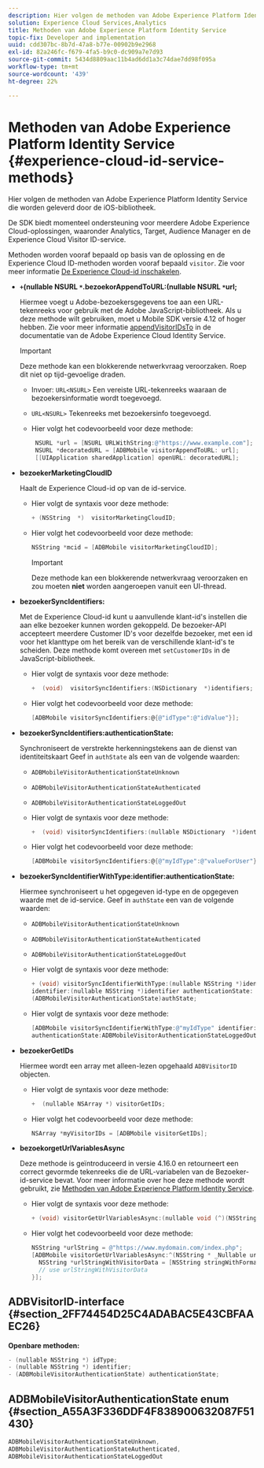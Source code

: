 ```yaml
---
description: Hier volgen de methoden van Adobe Experience Platform Identity Service die worden geleverd door de iOS-bibliotheek.
solution: Experience Cloud Services,Analytics
title: Methoden van Adobe Experience Platform Identity Service
topic-fix: Developer and implementation
uuid: cdd307bc-8b7d-47a8-b77e-00902b9e2968
exl-id: 82a246fc-f679-4fa5-b9c0-dc909a7e7d93
source-git-commit: 5434d8809aac11b4ad6dd1a3c74dae7dd98f095a
workflow-type: tm+mt
source-wordcount: '439'
ht-degree: 22%

---
```


# Methoden van Adobe Experience Platform Identity Service {#experience-cloud-id-service-methods}

Hier volgen de methoden van Adobe Experience Platform Identity Service die worden geleverd door de iOS-bibliotheek.

De SDK biedt momenteel ondersteuning voor meerdere Adobe Experience Cloud-oplossingen, waaronder Analytics, Target, Audience Manager en de Experience Cloud Visitor ID-service.

Methoden worden vooraf bepaald op basis van de oplossing en de Experience Cloud ID-methoden worden vooraf bepaald `visitor`. Zie voor meer informatie [De Experience Cloud-id inschakelen](/help/ios/marketing-cloud/mcvid.md).

* **`+`(nullable NSURL `*`.bezoekorAppendToURL:(nullable NSURL `*`url;**

   Hiermee voegt u Adobe-bezoekersgegevens toe aan een URL-tekenreeks voor gebruik met de Adobe JavaScript-bibliotheek. Als u deze methode wilt gebruiken, moet u Mobile SDK versie 4.12 of hoger hebben. Zie voor meer informatie [appendVisitorIDsTo](https://experienceleague.adobe.com/docs/id-service/using/id-service-api/methods/appendvisitorid.html) in de documentatie van de Adobe Experience Cloud Identity Service.

   >[!IMPORTANT]
   >
   >Deze methode kan een blokkerende netwerkvraag veroorzaken. Roep dit niet op tijd-gevoelige draden.

   * Invoer: `URL<NSURL>`
Een vereiste URL-tekenreeks waaraan de bezoekersinformatie wordt toegevoegd.
   * `URL<NSURL>`
Tekenreeks met bezoekersinfo toegevoegd.

   * Hier volgt het codevoorbeeld voor deze methode:

      ```objective-c
       NSURL *url = [NSURL URLWithString:@"https://www.example.com"];  
       NSURL *decoratedURL = [ADBMobile visitorAppendToURL: url];  
       [[UIApplication sharedApplication] openURL: decoratedURL];  
      ```

* **bezoekerMarketingCloudID**

   Haalt de Experience Cloud-id op van de id-service.

   * Hier volgt de syntaxis voor deze methode:

      ```objective-c
      + (NSString  *)  visitorMarketingCloudID;
      ```

   * Hier volgt het codevoorbeeld voor deze methode:

      ```objective-c
      NSString *mcid = [ADBMobile visitorMarketingCloudID]; 
      ```

      >[!IMPORTANT]
      >
      >Deze methode kan een blokkerende netwerkvraag veroorzaken en zou moeten **niet** worden aangeroepen vanuit een UI-thread.

* **bezoekerSyncIdentifiers:**

   Met de Experience Cloud-id kunt u aanvullende klant-id&#39;s instellen die aan elke bezoeker kunnen worden gekoppeld. De bezoeker-API accepteert meerdere Customer ID&#39;s voor dezelfde bezoeker, met een id voor het klanttype om het bereik van de verschillende klant-id&#39;s te scheiden. Deze methode komt overeen met `setCustomerIDs` in de JavaScript-bibliotheek.

   * Hier volgt de syntaxis voor deze methode:

      ```objective-c
      +  (void)  visitorSyncIdentifiers:(NSDictionary  *)identifiers;
      ```

   * Hier volgt het codevoorbeeld voor deze methode:

      ```objective-c
      [ADBMobile visitorSyncIdentifiers:@{@"idType":@"idValue"}];
      ```

* **bezoekerSyncIdentifiers:authenticationState:**

   Synchroniseert de verstrekte herkenningstekens aan de dienst van identiteitskaart Geef in `authState` als een van de volgende waarden:

   * `ADBMobileVisitorAuthenticationStateUnknown`
   * `ADBMobileVisitorAuthenticationStateAuthenticated`
   * `ADBMobileVisitorAuthenticationStateLoggedOut`

   * Hier volgt de syntaxis voor deze methode:

      ```objective-c
      +  (void) visitorSyncIdentifiers:(nullable NSDictionary  *)identifiers  authenticationState:(ADBMobileVisitorAuthenticationState)authState; 
      ```

   * Hier volgt het codevoorbeeld voor deze methode:

      ```objective-c
      [ADBMobile visitorSyncIdentifiers:@{@"myIdType":@"valueForUser"}  authenticationState:ADBMobileVisitorAuthenticationStateAuthenticated]; 
      ```

* **bezoekerSyncIdentifierWithType:identifier:authenticationState:**

   Hiermee synchroniseert u het opgegeven id-type en de opgegeven waarde met de id-service. Geef in `authState` een van de volgende waarden:

   * `ADBMobileVisitorAuthenticationStateUnknown`
   * `ADBMobileVisitorAuthenticationStateAuthenticated`
   * `ADBMobileVisitorAuthenticationStateLoggedOut`

   * Hier volgt de syntaxis voor deze methode:

      ```objective-c
      + (void) visitorSyncIdentifierWithType:(nullable NSString *)identifierType  
      identifier:(nullable NSString *)identifier authenticationState:
      (ADBMobileVisitorAuthenticationState)authState; 
      ```

   * Hier volgt de syntaxis voor deze methode:

      ```objective-c
      [ADBMobile visitorSyncIdentifierWithType:@"myIdType" identifier:@"valueForUser"  
      authenticationState:ADBMobileVisitorAuthenticationStateLoggedOut]; 
      ```

* **bezoekerGetIDs**

   Hiermee wordt een array met alleen-lezen opgehaald `ADBVisitorID` objecten.

   * Hier volgt de syntaxis voor deze methode:

      ```objective-c
      +  (nullable NSArray *) visitorGetIDs;
      ```

   * Hier volgt het codevoorbeeld voor deze methode:

      ```objective-c
      NSArray *myVisitorIDs = [ADBMobile visitorGetIDs];
      ```

* **bezoekorgetUrlVariablesAsync**

   Deze methode is geïntroduceerd in versie 4.16.0 en retourneert een correct gevormde tekenreeks die de URL-variabelen van de Bezoeker-id-service bevat. Voor meer informatie over hoe deze methode wordt gebruikt, zie [Methoden van Adobe Experience Platform Identity Service](/help/ios/reference/hybrid-app.md).

   * Hier volgt de syntaxis voor deze methode:

      ```objectivec
      + (void) visitorGetUrlVariablesAsync:(nullable void (^)(NSString* __nullable urlVariables))callback;
      ```

   * Hier volgt het codevoorbeeld voor deze methode:

      ```objectivec
      NSString *urlString = @"https://www.mydomain.com/index.php"; 
      [ADBMobile visitorGetUrlVariablesAsync:^(NSString * _Nullable urlVariables) { 
        NSString *urlStringWithVisitorData = [NSString stringWithFormat:@"%@?%@", urlString, urlVariables]; 
        // use urlStringWithVisitorData 
      }];
      ```

## ADBVisitorID-interface {#section_2FF74454D25C4ADABAC5E43CBFAAEC26}

**Openbare methoden:**

```objective-c
- (nullable NSString *) idType; 
- (nullable NSString *) identifier; 
- (ADBMobileVisitorAuthenticationState) authenticationState; 
```

## ADBMobileVisitorAuthenticationState enum {#section_A55A3F336DDF4F838900632087F51430}

```objective-c
ADBMobileVisitorAuthenticationStateUnknown, 
ADBMobileVisitorAuthenticationStateAuthenticated, 
ADBMobileVisitorAuthenticationStateLoggedOut
```
